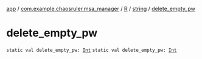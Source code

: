 [app](../../../index.md) / [com.example.chaosruler.msa_manager](../../index.md) / [R](../index.md) / [string](index.md) / [delete_empty_pw](.)

# delete_empty_pw

`static val delete_empty_pw: `[`Int`](https://kotlinlang.org/api/latest/jvm/stdlib/kotlin/-int/index.html)
`static val delete_empty_pw: `[`Int`](https://kotlinlang.org/api/latest/jvm/stdlib/kotlin/-int/index.html)